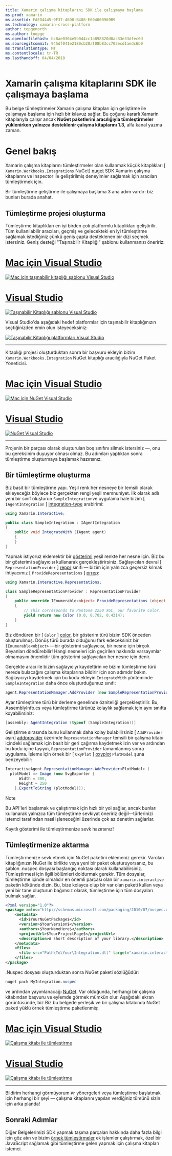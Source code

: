 ```yaml
---
title: Xamarin çalışma kitaplarını SDK ile çalışmaya başlama
ms.prod: xamarin
ms.assetid: FAED4445-9F37-46D8-B408-E694060969B9
ms.technology: xamarin-cross-platform
author: topgenorth
ms.author: toopge
ms.openlocfilehash: bc8ae0304e5b044cc1a898820d0ac33e33dfec0d
ms.sourcegitcommit: 945df041e2180cb20af08b83cc703ecd1aedc6b0
ms.translationtype: MT
ms.contentlocale: tr-TR
ms.lasthandoff: 04/04/2018
---
```

# <a name="getting-started-with-the-xamarin-workbooks-sdk"></a>Xamarin çalışma kitaplarını SDK ile çalışmaya başlama

Bu belge tümleştirmeler Xamarin çalışma kitapları için geliştirme ile çalışmaya başlama için hızlı bir kılavuz sağlar. Bu çoğunu kararlı Xamarin kitaplarıyla çalışır ancak **NuGet paketlerini aracılığıyla tümleştirmeler yüklenirken yalnızca desteklenir çalışma kitaplarını 1.3**, alfa kanal yazma zaman.

# <a name="general-overview"></a>Genel bakış

Xamarin çalışma kitaplarını tümleştirmeler olan kullanmak küçük kitaplıkları [ `Xamarin.Workbooks.Integrations` NuGet] [ nuget] SDK Xamarin çalışma kitaplarını ve Inspector ile geliştirilmiş deneyimler sağlamak için aracıları tümleştirmek için.

Bir tümleştirme geliştirme ile çalışmaya başlama 3 ana adım vardır: biz bunları burada anahat.

## <a name="creating-the-integration-project"></a>Tümleştirme projesi oluşturma

Tümleştirme kitaplıkları en iyi birden çok platformlu kitaplıkları geliştirilir. Tüm kullanılabilir aracıları, geçmiş ve gelecekteki en iyi tümleştirme sağlamak istediğiniz çünkü geniş çapta desteklenen bir dizi seçmek istersiniz. Geniş desteği "Taşınabilir Kitaplığı" şablonu kullanmanızı öneririz:

# <a name="visual-studio-for-mactabvsmac"></a>[Mac için Visual Studio](#tab/vsmac)

[![Mac için taşınabilir kitaplığı şablonu Visual Studio](images/xamarin-studio-pcl.png)](images/xamarin-studio-pcl.png#lightbox)

# <a name="visual-studiotabvswin"></a>[Visual Studio](#tab/vswin)

[![Taşınabilir Kitaplığı şablonu Visual Studio](images/visual-studio-pcl.png)](images/visual-studio-pcl.png#lightbox)

Visual Studio'da aşağıdaki hedef platformlar için taşınabilir kitaplığınızın seçtiğinizden emin olun isteyeceksiniz:

[![Taşınabilir Kitaplığı platformları Visual Studio](images/visual-studio-pcl-platforms.png)](images/visual-studio-pcl-platforms.png#lightbox)

-----

Kitaplığı projesi oluşturduktan sonra bir başvuru ekleyin bizim `Xamarin.Workbooks.Integration` NuGet kitaplığı aracılığıyla NuGet Paket Yöneticisi.

# <a name="visual-studio-for-mactabvsmac"></a>[Mac için Visual Studio](#tab/vsmac)

[![Mac için NuGet Visual Studio](images/xamarin-studio-nuget.png)](images/xamarin-studio-nuget.png#lightbox)

# <a name="visual-studiotabvswin"></a>[Visual Studio](#tab/vswin)

[![NuGet Visual Studio](images/visual-studio-nuget.png)](images/visual-studio-nuget.png#lightbox)

-----

Projenin bir parçası olarak oluşturulan boş sınıfını silmek istersiniz —, onu bu gereksinim duyuyor olması olmaz. Bu adımları yaptıktan sonra tümleştirme oluşturmaya başlamak hazırsınız.

## <a name="building-an-integration"></a>Bir tümleştirme oluşturma

Biz basit bir tümleştirme yapı. Yeşil renk her nesneye bir temsili olarak ekleyeceğiz böylece biz gerçekten rengi yeşil memnuniyet. İlk olarak adlı yeni bir sınıf oluşturun `SampleIntegration`ve uygulama hale bizim [ `IAgentIntegration` ] [ integration-type] arabirimi:

```csharp
using Xamarin.Interactive;

public class SampleIntegration : IAgentIntegration
{
    public void IntegrateWith (IAgent agent)
    {
    }
}
```

Yapmak istiyoruz eklemektir bir [gösterimi](~/tools/workbooks/sdk/representations.md) yeşil renkte her nesne için. Biz bu bir gösterimi sağlayıcısı kullanarak gerçekleştirirsiniz. Sağlayıcıları devral [ `RepresentationProvider` ] [ reppr] sınıfı — bizim için yalnızca geçersiz kılmak ihtiyacımız [ `ProvideRepresentations` ] [ prrep]:

```csharp
using Xamarin.Interactive.Representations;

class SampleRepresentationProvider : RepresentationProvider
{
    public override IEnumerable<object> ProvideRepresentations (object obj)
    {
        // This corresponds to Pantone 2250 XGC, our favorite color.
        yield return new Color (0.0, 0.702, 0.4314);
    }
}
```

Biz döndüren bir [ `Color` ] [ color], bir gösterim türü bizim SDK önceden oluşturulmuş.
Dönüş türü burada olduğunu fark edeceksiniz bir `IEnumerable<object>` &mdash;bir gösterimi sağlayıcısı, bir nesne için birçok Beyanları döndürebilir! Hangi nesneleri için geçirilen hakkında varsayımlar olmamasını önemlidir tüm gösterimi sağlayıcıları her nesne için denir.

Gerçekte aracı ile bizim sağlayıcıyı kaydettirin ve bizim tümleştirme türü nerede bulacağını çalışma kitaplarına bildirir için son adımdır bakın. Sağlayıcıyı kaydetmek için bu kodu ekleyin `IntegrateWith` yönteminde `SampleIntegration` daha önce oluşturduğumuz sınıfı:

```csharp
agent.RepresentationManager.AddProvider (new SampleRepresentationProvider ());
```

Ayar tümleştirme türü bir derleme genelinde özniteliği gerçekleştirilir. Bu, AssemblyInfo.cs veya tümleştirme türünüz kolaylık sağlamak için aynı sınıfta koyabilirsiniz:

```csharp
[assembly: AgentIntegration (typeof (SampleIntegration))]
````

Geliştirme sırasında bunu kullanmak daha kolay bulabilirsiniz [ `AddProvider` aşırı] [ addprovider] üzerinde `RepresentationManager` temsili bir çalışma kitabı içindeki sağlamak için basit bir geri çağırma kaydetmek izin ver ve ardından bu kodu içine taşıyın, `RepresentationProvider` tamamlanmış sonra uygulama. İşleme için örnek bir [ `OxyPlot` ] [ oxyplot] `PlotModel` şuna benzeyebilir:

```csharp
InteractiveAgent.RepresentationManager.AddProvider<PlotModel> (
  plotModel => Image (new SvgExporter {
      Width = 300,
      Height = 250
    }.ExportToString (plotModel)));
```

> [!NOTE]
> Bu API'leri başlamak ve çalıştırmak için hızlı bir yol sağlar, ancak bunları kullanarak yalnızca tüm tümleştirme sevkiyat öneririz değil&mdash;türlerinizi istemci tarafından nasıl işleneceğini üzerinde çok az denetim sağlarlar.

Kayıtlı gösterimi ile tümleştirmenize sevk hazırsınız!

## <a name="shipping-your-integration"></a>Tümleştirmenize aktarma

Tümleştirmenize sevk etmek için NuGet paketini eklemeniz gerekir.
Varolan kitaplığınızın NuGet ile birlikte veya yeni bir paket oluşturuyorsanız, bu şablon .nuspec dosyası başlangıç noktası olarak kullanabilirsiniz.
Tümleştirmesi için ilgili bölümleri doldurmak gerekir. Tüm dosyalar, tümleştirme içinde olmalıdır en önemli parçası olan bir `xamarin.interactive` paketin kökünde dizin. Bu, bize kolayca olup bir var olan paketi kullan veya yeni bir tane oluşturun bağımsız olarak, tümleştirme için tüm dosyaları bulmak sağlar.

```xml
<?xml version="1.0"?>
<package xmlns="http://schemas.microsoft.com/packaging/2010/07/nuspec.xsd">
    <metadata>
      <id>$YourNuGetPackage$</id>
      <version>$YourVersion$</version>
      <authors>$YourNameHere$</authors>
      <projectUrl>$YourProjectPage$</projectUrl>
      <description>A short description of your library.</description>
    </metadata>
    <files>
      <file src="Path\To\Your\Integration.dll" target="xamarin.interactive" />
    </files>
</package>
```

.Nuspec dosyası oluşturduktan sonra NuGet paketi sözlüğüdür:

```csharp
nuget pack MyIntegration.nuspec
```

ve ardından yayımlanacağı [NuGet][nugetorg]. Var olduğunda, herhangi bir çalışma kitabından başvuru ve eylemde görmek mümkün olur. Aşağıdaki ekran görüntüsünde, biz Biz bu belgede yerleşik ve bir çalışma kitabında NuGet paketi yüklü örnek tümleştirme paketlenmiş:

# <a name="visual-studio-for-mactabvsmac"></a>[Mac için Visual Studio](#tab/vsmac)

[![Çalışma kitabı ile tümleştirme](images/mac-workbooks-integrated.png)](images/mac-workbooks-integrated.png#lightbox)

# <a name="visual-studiotabvswin"></a>[Visual Studio](#tab/vswin)

[![Çalışma kitabı ile tümleştirme](images/windows-workbooks-integrated.png)](images/windows-workbooks-integrated.png#lightbox)

-----

Bildirim herhangi görmüyorum `#r` yönergeleri veya tümleştirme başlatmak için herhangi bir şeyi — çalışma kitaplarını yapılan verdiğiniz tümünü sizin için arka planda!

## <a name="next-steps"></a>Sonraki Adımlar

Diğer Belgelerimizi SDK yapmak taşıma parçaları hakkında daha fazla bilgi için göz atın ve bizim [örnek tümleştirmeler](~/tools/workbooks/samples/index.md) ek işlemler çalıştırmak, özel bir JavaScript sağlamak gibi tümleştirme gelen yapmak için çalışma kitapları istemci.

[integration-type]: https://developer.xamarin.com/api/type/Xamarin.Interactive.IAgentIntegration/
[repman-api]: https://developer.xamarin.com/api/type/Xamarin.Interactive.Representations.IRepresentationManager/
[color]: https://developer.xamarin.com/api/type/Xamarin.Interactive.Representations.Color/
[xir]: https://developer.xamarin.com/api/namespace/Xamarin.Interactive.Representations/
[reppr]: https://developer.xamarin.com/api/type/Xamarin.Interactive.Representations.RepresentationProvider/
[prrep]: https://developer.xamarin.com/api/member/Xamarin.Interactive.Representations.RepresentationProvider.ProvideRepresentations/p/System.Object/
[nugetorg]: https://nuget.org
[nuget]: https://nuget.org/packages/Xamarin.Workbooks.Integration
[addprovider]: https://developer.xamarin.com/api/member/Xamarin.Interactive.Representations.IRepresentationManager.AddProvider/
[oxyplot]: http://www.oxyplot.org/
